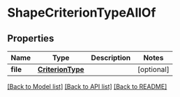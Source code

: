 # ShapeCriterionTypeAllOf

## Properties
Name | Type | Description | Notes
------------ | ------------- | ------------- | -------------
**file** | [**CriterionType**](CriterionType.md) |  | [optional] 

[[Back to Model list]](../README.md#documentation-for-models) [[Back to API list]](../README.md#documentation-for-api-endpoints) [[Back to README]](../README.md)


